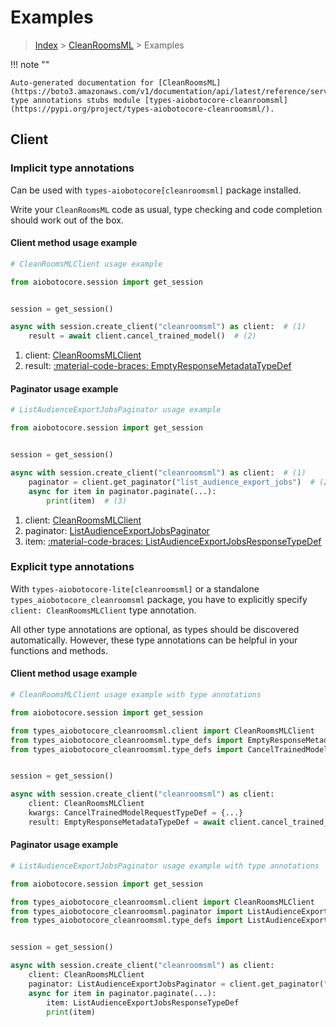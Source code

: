 # Examples

> [Index](../README.md) > [CleanRoomsML](./README.md) > Examples

!!! note ""

    Auto-generated documentation for [CleanRoomsML](https://boto3.amazonaws.com/v1/documentation/api/latest/reference/services/cleanroomsml.html#cleanroomsml)
    type annotations stubs module [types-aiobotocore-cleanroomsml](https://pypi.org/project/types-aiobotocore-cleanroomsml/).

## Client

### Implicit type annotations

Can be used with `types-aiobotocore[cleanroomsml]` package installed.

Write your `CleanRoomsML` code as usual,
type checking and code completion should work out of the box.



#### Client method usage example

```python
# CleanRoomsMLClient usage example

from aiobotocore.session import get_session


session = get_session()

async with session.create_client("cleanroomsml") as client:  # (1)
    result = await client.cancel_trained_model()  # (2)
```

1. client: [CleanRoomsMLClient](./client.md)
2. result: [:material-code-braces: EmptyResponseMetadataTypeDef](./type_defs.md#emptyresponsemetadatatypedef)



#### Paginator usage example

```python
# ListAudienceExportJobsPaginator usage example

from aiobotocore.session import get_session


session = get_session()

async with session.create_client("cleanroomsml") as client:  # (1)
    paginator = client.get_paginator("list_audience_export_jobs")  # (2)
    async for item in paginator.paginate(...):
        print(item)  # (3)
```

1. client: [CleanRoomsMLClient](./client.md)
2. paginator: [ListAudienceExportJobsPaginator](./paginators.md#listaudienceexportjobspaginator)
3. item: [:material-code-braces: ListAudienceExportJobsResponseTypeDef](./type_defs.md#listaudienceexportjobsresponsetypedef)




### Explicit type annotations

With `types-aiobotocore-lite[cleanroomsml]`
or a standalone `types_aiobotocore_cleanroomsml` package, you have to explicitly specify
`client: CleanRoomsMLClient` type annotation.

All other type annotations are optional, as types should be discovered automatically.
However, these type annotations can be helpful in your functions and methods.


#### Client method usage example

```python
# CleanRoomsMLClient usage example with type annotations

from aiobotocore.session import get_session

from types_aiobotocore_cleanroomsml.client import CleanRoomsMLClient
from types_aiobotocore_cleanroomsml.type_defs import EmptyResponseMetadataTypeDef
from types_aiobotocore_cleanroomsml.type_defs import CancelTrainedModelRequestTypeDef


session = get_session()

async with session.create_client("cleanroomsml") as client:
    client: CleanRoomsMLClient
    kwargs: CancelTrainedModelRequestTypeDef = {...}
    result: EmptyResponseMetadataTypeDef = await client.cancel_trained_model(**kwargs)
```



#### Paginator usage example

```python
# ListAudienceExportJobsPaginator usage example with type annotations

from aiobotocore.session import get_session

from types_aiobotocore_cleanroomsml.client import CleanRoomsMLClient
from types_aiobotocore_cleanroomsml.paginator import ListAudienceExportJobsPaginator
from types_aiobotocore_cleanroomsml.type_defs import ListAudienceExportJobsResponseTypeDef


session = get_session()

async with session.create_client("cleanroomsml") as client:
    client: CleanRoomsMLClient
    paginator: ListAudienceExportJobsPaginator = client.get_paginator("list_audience_export_jobs")
    async for item in paginator.paginate(...):
        item: ListAudienceExportJobsResponseTypeDef
        print(item)
```


